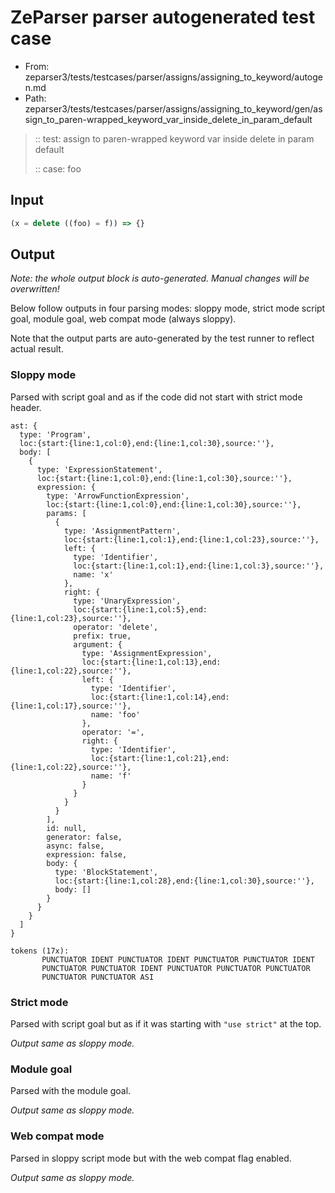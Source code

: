 # ZeParser parser autogenerated test case

- From: zeparser3/tests/testcases/parser/assigns/assigning_to_keyword/autogen.md
- Path: zeparser3/tests/testcases/parser/assigns/assigning_to_keyword/gen/assign_to_paren-wrapped_keyword_var_inside_delete_in_param_default

> :: test: assign to paren-wrapped keyword var inside delete in param default
>
> :: case: foo

## Input


`````js
(x = delete ((foo) = f)) => {}
`````

## Output

_Note: the whole output block is auto-generated. Manual changes will be overwritten!_

Below follow outputs in four parsing modes: sloppy mode, strict mode script goal, module goal, web compat mode (always sloppy).

Note that the output parts are auto-generated by the test runner to reflect actual result.

### Sloppy mode

Parsed with script goal and as if the code did not start with strict mode header.

`````
ast: {
  type: 'Program',
  loc:{start:{line:1,col:0},end:{line:1,col:30},source:''},
  body: [
    {
      type: 'ExpressionStatement',
      loc:{start:{line:1,col:0},end:{line:1,col:30},source:''},
      expression: {
        type: 'ArrowFunctionExpression',
        loc:{start:{line:1,col:0},end:{line:1,col:30},source:''},
        params: [
          {
            type: 'AssignmentPattern',
            loc:{start:{line:1,col:1},end:{line:1,col:23},source:''},
            left: {
              type: 'Identifier',
              loc:{start:{line:1,col:1},end:{line:1,col:3},source:''},
              name: 'x'
            },
            right: {
              type: 'UnaryExpression',
              loc:{start:{line:1,col:5},end:{line:1,col:23},source:''},
              operator: 'delete',
              prefix: true,
              argument: {
                type: 'AssignmentExpression',
                loc:{start:{line:1,col:13},end:{line:1,col:22},source:''},
                left: {
                  type: 'Identifier',
                  loc:{start:{line:1,col:14},end:{line:1,col:17},source:''},
                  name: 'foo'
                },
                operator: '=',
                right: {
                  type: 'Identifier',
                  loc:{start:{line:1,col:21},end:{line:1,col:22},source:''},
                  name: 'f'
                }
              }
            }
          }
        ],
        id: null,
        generator: false,
        async: false,
        expression: false,
        body: {
          type: 'BlockStatement',
          loc:{start:{line:1,col:28},end:{line:1,col:30},source:''},
          body: []
        }
      }
    }
  ]
}

tokens (17x):
       PUNCTUATOR IDENT PUNCTUATOR IDENT PUNCTUATOR PUNCTUATOR IDENT
       PUNCTUATOR PUNCTUATOR IDENT PUNCTUATOR PUNCTUATOR PUNCTUATOR
       PUNCTUATOR PUNCTUATOR ASI
`````

### Strict mode

Parsed with script goal but as if it was starting with `"use strict"` at the top.

_Output same as sloppy mode._

### Module goal

Parsed with the module goal.

_Output same as sloppy mode._

### Web compat mode

Parsed in sloppy script mode but with the web compat flag enabled.

_Output same as sloppy mode._
